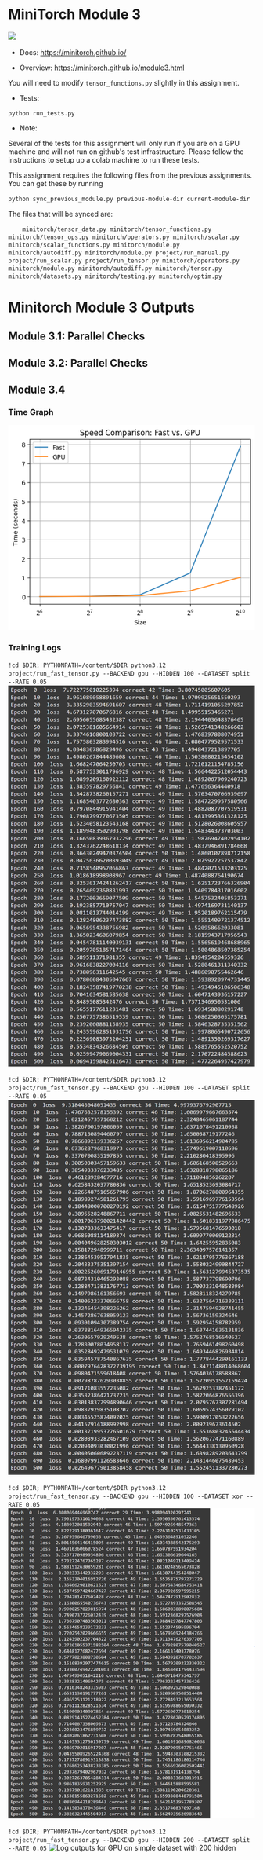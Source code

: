 # MiniTorch Module 3

<img src="https://minitorch.github.io/minitorch.svg" width="50%">

* Docs: https://minitorch.github.io/

* Overview: https://minitorch.github.io/module3.html


You will need to modify `tensor_functions.py` slightly in this assignment.

* Tests:

```
python run_tests.py
```

* Note:

Several of the tests for this assignment will only run if you are on a GPU machine and will not
run on github's test infrastructure. Please follow the instructions to setup up a colab machine
to run these tests.

This assignment requires the following files from the previous assignments. You can get these by running

```bash
python sync_previous_module.py previous-module-dir current-module-dir
```

The files that will be synced are:

        minitorch/tensor_data.py minitorch/tensor_functions.py minitorch/tensor_ops.py minitorch/operators.py minitorch/scalar.py minitorch/scalar_functions.py minitorch/module.py minitorch/autodiff.py minitorch/module.py project/run_manual.py project/run_scalar.py project/run_tensor.py minitorch/operators.py minitorch/module.py minitorch/autodiff.py minitorch/tensor.py minitorch/datasets.py minitorch/testing.py minitorch/optim.py

# Minitorch Module 3 Outputs
## Module 3.1: Parallel Checks

## Module 3.2: Parallel Checks

## Module 3.4
### Time Graph
![Speed Graph](speedGraph.png)

### Training Logs
`!cd $DIR; PYTHONPATH=/content/$DIR python3.12 project/run_fast_tensor.py --BACKEND gpu --HIDDEN 100 --DATASET split --RATE 0.05`
![Log outputs for GPU on split dataset](splitGPULogs.png)

`!cd $DIR; PYTHONPATH=/content/$DIR python3.12 project/run_fast_tensor.py --BACKEND gpu --HIDDEN 100 --DATASET split --RATE 0.05`
![Log outputs for GPU on simple dataset](simpleGPULogs.png)

`!cd $DIR; PYTHONPATH=/content/$DIR python3.12 project/run_fast_tensor.py --BACKEND gpu --HIDDEN 100 --DATASET xor --RATE 0.05`
![Log outputs for GPU on xor dataset](xorGPULogs.png)

`!cd $DIR; PYTHONPATH=/content/$DIR python3.12 project/run_fast_tensor.py --BACKEND gpu --HIDDEN 200 --DATASET split --RATE 0.05`
![Log outputs for GPU on simple dataset with 200 hidden](simpleGPU.png)